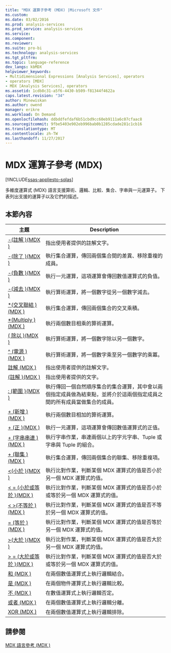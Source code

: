 ```yaml
---
title: "MDX 運算子參考 (MDX) |Microsoft 文件"
ms.custom: 
ms.date: 03/02/2016
ms.prod: analysis-services
ms.prod_service: analysis-services
ms.service: 
ms.component: 
ms.reviewer: 
ms.suite: pro-bi
ms.technology: analysis-services
ms.tgt_pltfrm: 
ms.topic: language-reference
dev_langs: kbMDX
helpviewer_keywords:
- Multidimensional Expressions [Analysis Services], operators
- operators [MDX]
- MDX [Analysis Services], operators
ms.assetid: 1cdb8c31-a5f6-4430-b509-f81344f4622a
caps.latest.revision: "34"
author: Minewiskan
ms.author: owend
manager: erikre
ms.workload: On Demand
ms.openlocfilehash: ddbddfefdaf6b51cbd9cc60eb9111a6c07cfaac8
ms.sourcegitcommit: 9fbe5403e902eb996bab0b1285cdade281c1cb16
ms.translationtype: MT
ms.contentlocale: zh-TW
ms.lasthandoff: 11/27/2017
---
```

# <a name="mdx-operator-reference-mdx"></a>MDX 運算子參考 (MDX)
[!INCLUDE[ssas-appliesto-sqlas](../includes/ssas-appliesto-sqlas.md)]

  多維度運算式 (MDX) 語言支援算術、邏輯、比較、集合、字串與一元運算子。 下表列出支援的運算子以及它們的描述。  
  
## <a name="in-this-section"></a>本節內容  
  
|主題|Description|  
|-----------|-----------------|  
|[-&#40;註解 &#41;&#40;MDX &#41;](../mdx/comment-mdx-operator-reference.md)|指出使用者提供的註解文字。|  
|[-&#40;除了 &#41;&#40;MDX &#41;](../mdx/except-mdx-operator.md)|執行集合運算，傳回兩個集合間的差異、移除重複的成員。|  
|[-&#40;負數 &#41;&#40;MDX &#41;](../mdx/negative-mdx.md)|執行一元運算，這項運算會傳回數值運算式的負值。|  
|[-&#40;減去 &#41;&#40;MDX &#41;](../mdx/subtract-mdx.md)|執行算術運算，將一個數字從另一個數字減去。|  
|[&#42;&#40;交叉聯結 &#41;&#40;MDX &#41;](../mdx/crossjoin-mdx-operator-reference.md)|執行集合運算，傳回兩個集合的交叉乘積。|  
|[&#42;&#40;Multiply &#41;&#40;MDX &#41;](../mdx/multiply-mdx.md)|執行兩個數目相乘的算術運算。|  
|[&#40; 除以 &#41;&#40;MDX &#41;](../mdx/divide-mdx-operator-reference.md)|執行算術運算，將一個數字除以另一個數字。|  
|[^ &#40;電源 &#41;&#40;MDX &#41;](../mdx/power-mdx.md)|執行算術運算，將一個數字乘至另一個數字的乘冪。|  
|[註解 &#40;MDX &#41;](../mdx/comment-mdx.md)|指出使用者提供的註解文字。|  
|[&#40;註解 &#41;&#40;MDX &#41;](../mdx/comment-mdx-double-slash.md)|指出使用者提供的文字。|  
|[: &#40;範圍 &#41;&#40;MDX &#41;](../mdx/range-mdx.md)|執行傳回一個自然順序集合的集合運算，其中會以兩個指定成員做為結束點，並將介於這兩個指定成員之間的所有成員當做集合的成員。|  
|[+ &#40;新增 &#41;&#40;MDX &#41;](../mdx/add-mdx.md)|執行兩個數目相加的算術運算。|  
|[+ &#40;正 &#41;&#40;MDX &#41;](../mdx/positive-mdx.md)|執行一元運算，這項運算會傳回數值運算式的正值。|  
|[+ &#40;字串串連 &#41;&#40;MDX &#41;](../mdx/string-concatenation-mdx.md)|執行字串作業，串連兩個以上的字元字串、Tuple 或字串與 Tuple 的組合。|  
|[+ &#40;聯集 &#41;&#40;MDX &#41;](../mdx/union-mdx-operator-reference.md)|執行集合運算，傳回兩個集合的聯集、移除重複項。|  
|[&#60;&#40;小於 &#41;&#40;MDX &#41;](../mdx/less-than-mdx.md)|執行比對作業，判斷某個 MDX 運算式的值是否小於另一個 MDX 運算式的值。|  
|[&#60; = &#40;小於或等於 &#41;&#40;MDX &#41;](../mdx/less-than-or-equal-to-mdx.md)|執行比對作業，判斷某個 MDX 運算式的值是否小於或等於另一個 MDX 運算式的值。|  
|[&#60; &#62;&#40;不等於 &#41;&#40;MDX &#41;](../mdx/not-equal-to-mdx.md)|執行比對作業，判斷某個 MDX 運算式的值是否不等於另一個 MDX 運算式的值。|  
|[= &#40;等於 &#41;&#40;MDX &#41;](../mdx/equal-to-mdx.md)|執行比對作業，判斷某個 MDX 運算式的值是否等於另一個 MDX 運算式的值。|  
|[&#62;&#40;大於 &#41;&#40;MDX &#41;](../mdx/greater-than-mdx.md)|執行比對作業，判斷某個 MDX 運算式的值是否大於另一個 MDX 運算式的值。|  
|[&#62; = &#40;大於或等於 &#41;&#40;MDX &#41;](../mdx/greater-than-or-equal-to-mdx.md)|執行比對作業，判斷某個 MDX 運算式的值是否大於或等於另一個 MDX 運算式的值。|  
|[和 &#40;MDX &#41;](../mdx/and-mdx.md)|在兩個數值運算式上執行邏輯結合。|  
|[是 &#40;MDX &#41;](../mdx/is-mdx.md)|在兩個物件運算式上執行邏輯比較。|  
|[不 &#40;MDX &#41;](../mdx/not-mdx.md)|在數值運算式上執行邏輯否定。|  
|[或者 &#40;MDX &#41;](../mdx/or-mdx.md)|在兩個數值運算式上執行邏輯分離。|  
|[XOR &#40;MDX &#41;](../mdx/xor-mdx.md)|在兩個數值運算式上執行邏輯排除。|  
  
## <a name="see-also"></a>請參閱  
 [MDX 語言參考 &#40;MDX &#41;](../mdx/mdx-language-reference-mdx.md)  
  
  
